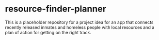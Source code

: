 # resource-finder-planner
This is a placeholder repository for a project idea for an app that connects recently released inmates and homeless people with local resources and a plan of action for getting on the right track.
